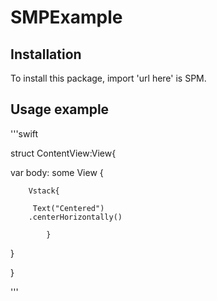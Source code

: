 # SMPExample

## Installation

To install this package, import 'url here' is SPM.

## Usage example

'''swift 

struct ContentView:View{

var body: some View {

        Vstack{
        
         Text("Centered")
        .centerHorizontally()

            }
            
}

}

'''

